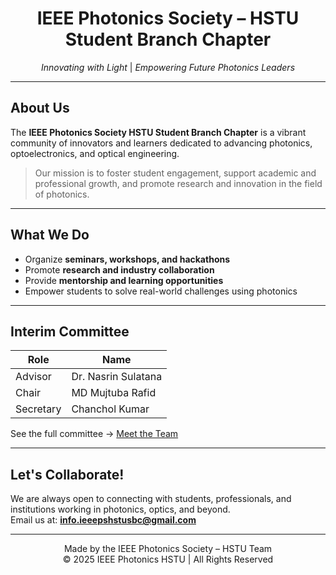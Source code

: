 <div align="center">

# IEEE Photonics Society – HSTU Student Branch Chapter

*Innovating with Light* | *Empowering Future Photonics Leaders*

</div>

---

## About Us

The **IEEE Photonics Society HSTU Student Branch Chapter** is a vibrant community of innovators and learners dedicated to advancing photonics, optoelectronics, and optical engineering.

> Our mission is to foster student engagement, support academic and professional growth, and promote research and innovation in the field of photonics.

---

## What We Do

- Organize **seminars, workshops, and hackathons**
- Promote **research and industry collaboration**
- Provide **mentorship and learning opportunities**
- Empower students to solve real-world challenges using photonics

---

## Interim Committee

| Role | Name |
|------|------|
| Advisor | Dr. Nasrin Sulatana |
| Chair | MD Mujtuba Rafid |
| Secretary | Chanchol Kumar |

See the full committee → [Meet the Team](https://ieeepshstusbc.github.io/#committee)

---

## Let's Collaborate!

We are always open to connecting with students, professionals, and institutions working in photonics, optics, and beyond.  
Email us at: **info.ieeepshstusbc@gmail.com**

---

<div align="center">

Made by the IEEE Photonics Society – HSTU Team  
© 2025 IEEE Photonics HSTU | All Rights Reserved

</div>
